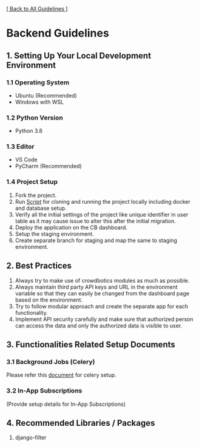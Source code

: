 [[ Back to All Guidelines ]](../readme.md)


# Backend Guidelines

## 1. Setting Up Your Local Development Environment

### 1.1 Operating System
- Ubuntu (Recommended)
- Windows with WSL

### 1.2 Python Version
- Python 3.8

### 1.3 Editor
- VS Code
- PyCharm (Recommended)

### 1.4 Project Setup
1. Fork the project.
2. Run [Script](https://nagarro.sharepoint.com/:u:/s/CrowdBoticsTeam/EXHr9JHjLxNGrA9u2hfNMQIBJWGiDoBP4bAlFe7r1UKzxw?e=EXPeRw) for cloning and running the project locally including docker and database setup.
3. Verify all the initial settings of the project like unique identifier in user table as it may cause issue to alter this after the initial migration.
4. Deploy the application on the CB dashboard.
5. Setup the staging environment.
6. Create separate branch for staging and map the same to staging environment.

## 2. Best Practices
1. Always try to make use of crowdbotics modules as much as possible.
2. Always maintain third party API keys and URL in the environment variable so that they can easily be changed from the dashboard page based on the environment.
3. Try to follow modular approach and create the separate app for each functionality.
4. Implement API security carefully and make sure that authorized person can access the data and only the authorized data is visible to user.

## 3. Functionalities Related Setup Documents

### 3.1 Background Jobs (Celery)
Please refer this [document](https://nagarro.sharepoint.com/:t:/s/CrowdBoticsTeam/ERF-1xon-jBCk9A5W6js9awBPeudnmiM_YmLRKuFLpB_PA?e=5afea6) for celery setup.

### 3.2 In-App Subscriptions
(Provide setup details for In-App Subscriptions)

## 4. Recommended Libraries / Packages
1. django-filter
